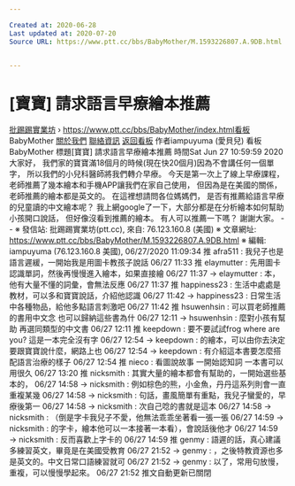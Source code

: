 ```yaml
---

Created at: 2020-06-28
Last updated at: 2020-07-20
Source URL: https://www.ptt.cc/bbs/BabyMother/M.1593226807.A.9DB.html


---
```


# [寶寶] 請求語言早療繪本推薦


[批踢踢實業坊](https://www.ptt.cc/bbs/) › <https://www.ptt.cc/bbs/BabyMother/index.html>[看板](https://www.ptt.cc/bbs/BabyMother/index.html) BabyMother [關於我們](https://www.ptt.cc/about.html) [聯絡資訊](https://www.ptt.cc/contact.html)
[返回看板](https://www.ptt.cc/bbs/BabyMother/index.html)
作者iampuyuma (愛貝兒)
看板BabyMother
標題\[寶寶\] 請求語言早療繪本推薦
時間Sat Jun 27 10:59:59 2020
大家好， 我們家的寶寶滿18個月的時候(現在快20個月)因為不會講任何一個單字， 所以我們的小兒科醫師將我們轉介早療。 今天是第一次上了線上早療課程， 老師推薦了幾本繪本和手機APP讓我們在家自己使用， 但因為是在美國的關係， 老師推薦的繪本都是英文的。 在這裡想請問各位媽媽們， 是否有推薦給語言早療的兒童讀的中文繪本呢？ 我上網google了一下，大部分都是在分析繪本如何幫助小孩開口說話， 但好像沒看到推薦的繪本。 有人可以推薦一下嗎？ 謝謝大家。 -- ※ 發信站: 批踢踢實業坊(ptt.cc), 來自: 76.123.160.8 (美國) ※ 文章網址: <https://www.ptt.cc/bbs/BabyMother/M.1593226807.A.9DB.html> ※ 編輯: iampuyuma (76.123.160.8 美國), 06/27/2020 11:09:34
推 afra511 : 我兒子也是語言遲緩，一開始我是用圖卡教孩子說話 06/27 11:33
推 elaymutter : 先用圖卡認識單詞，然後再慢慢進入繪本，如果直接繪 06/27 11:37
→ elaymutter : 本，他有大量不懂的詞彙，會無法反應 06/27 11:37
推 happiness23 : 生活中處處是教材，可以多和寶寶說話，介紹他認識 06/27 11:42
→ happiness23 : 日常生活中各種物品，給他多點語言刺激吧 06/27 11:42
推 hsuwenhsin : 可以買老師推薦的書用中文念 也可以歸納這些書為什 06/27 12:11
→ hsuwenhsin : 麼對小孩有幫助 再選同類型的中文書 06/27 12:11
推 keepdown : 要不要試試frog where are you? 這是一本完全沒有字 06/27 12:54
→ keepdown : 的繪本，可以由你去決定要跟寶寶說什麼，網路上也 06/27 12:54
→ keepdown : 有介紹這本書要怎麼搭配語言治療的樣子 06/27 12:54
推 nieco : 看圖說故事 一開始認知詞 一本書可以用很久 06/27 13:20
推 nicksmith : 其實大量的繪本都會有幫助的，一開始選些基本的， 06/27 14:58
→ nicksmith : 例如棕色的熊，小金魚，丹丹這系列則會一直重複某幾 06/27 14:58
→ nicksmith : 句話，畫風簡單有重點，我兒子蠻愛的，早療後第一 06/27 14:58
→ nicksmith : 次自己唸的書就是這本 06/27 14:58
→ nicksmith : （倒是字卡我兒子不愛，他無法乖乖坐著看一張一張 06/27 14:59
→ nicksmith : 的字卡，繪本他可以一本接著一本看），會說話後他才 06/27 14:59
→ nicksmith : 反而喜歡上字卡的 06/27 14:59
推 genmy : 語遲的話，真心建議多練習英文，畢竟是在美國受教育 06/27 21:52
→ genmy : ，之後特教資源也多是英文的。中文日常口語練習就可 06/27 21:52
→ genmy : 以了，常用句放慢，重複，可以慢慢學起來。 06/27 21:52
推文自動更新已關閉

